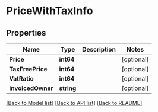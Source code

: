 # PriceWithTaxInfo

## Properties

Name | Type | Description | Notes
------------ | ------------- | ------------- | -------------
**Price** | **int64** |  | [optional] 
**TaxFreePrice** | **int64** |  | [optional] 
**VatRatio** | **int64** |  | [optional] 
**InvoicedOwner** | **string** |  | [optional] 

[[Back to Model list]](../README.md#documentation-for-models) [[Back to API list]](../README.md#documentation-for-api-endpoints) [[Back to README]](../README.md)


